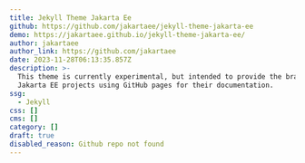 ```yaml
---
title: Jekyll Theme Jakarta Ee
github: https://github.com/jakartaee/jekyll-theme-jakarta-ee
demo: https://jakartaee.github.io/jekyll-theme-jakarta-ee/
author: jakartaee
author_link: https://github.com/jakartaee
date: 2023-11-28T06:13:35.857Z
description: >-
  This theme is currently experimental, but intended to provide the branding for
  Jakarta EE projects using GitHub pages for their documentation.
ssg:
  - Jekyll
css: []
cms: []
category: []
draft: true
disabled_reason: Github repo not found
---
```

